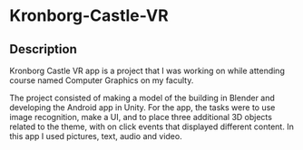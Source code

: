 # Kronborg-Castle-VR
## Description

Kronborg Castle VR app is a project that I was working on while attending course named Computer Graphics on my faculty. 

The project consisted of making a model of the building in Blender and developing the Android app in Unity. 
For the app, the tasks were to use image recognition, make a UI, and to place three additional 3D objects related to the theme, with on click events that displayed different content. In this app I used pictures, text, audio and video.
